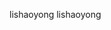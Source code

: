 
lishaoyong                                           
 l i s h a o y o n g                                                                                       